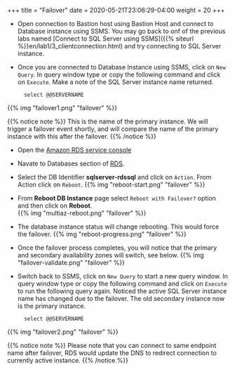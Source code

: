 +++
title = "Failover"
date = 2020-05-21T23:06:29-04:00
weight = 20
+++


* Open connection to Bastion host using Bastion Host and connect to Database instance using SSMS. You may go back to onf of the previous labs named [Connect to SQL Server using SSMS]({{% siteurl %}}en/lab1/3_clientconnection.html) and try connecting to SQL Server instance.

* Once you are connected to Database Instance using SSMS, click on `New Query`. In query window type or copy the following command and click on `Execute`. Make a note of the SQL Server instance name returned. 

        select @@SERVERNAME
{{% img "failover1.png" "failover" %}}

{{% notice note %}}
This is the name of the primary instance. We will trigger a failover event shortly, and will compare the name of the primary instance with this after the failover.
{{% /notice %}}

* Open the [Amazon RDS  service console](https://console.aws.amazon.com/rds/home)

* Navate to Databases section of [RDS](https://console.aws.amazon.com/rds/home#databases:).

* Select the DB Identifier **sqlserver-rdssql** and click on `Action`. From Action click on `Reboot`.
{{% img "reboot-start.png" "failover" %}}

* From **Reboot DB Instance** page select `Reboot with Failover?` option and then click on **Reboot**.  
{{% img "multiaz-reboot.png" "failover" %}}

* The database instance status will change rebooting. This would force the failover.
{{% img "reboot-progress.png" "failover" %}}

* Once the failover process completes, you will notice that the primary and secondary availability zones will switch, see below.
{{% img "failover-validate.png" "failover" %}}

* Switch back to SSMS, click on `New Query` to start a new query window. In query window type or copy the following command and click on `Execute` to run the following query again. Noticed the active SQL Server instance name has changed due to the failover. The old secondary instance now is the primary instance.

        select @@SERVERNAME
{{% img "failover2.png" "failover" %}}

{{% notice note %}}
Please note that you can connect to same endpoint name after failover, RDS would update the DNS to redirect connection to currently active instance.
{{% /notice %}}

